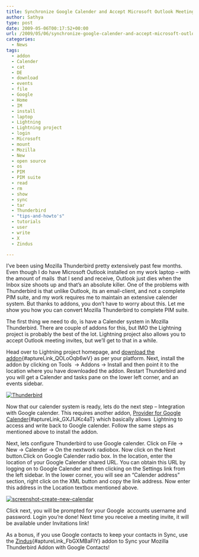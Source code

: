 ```yaml
---
title: Synchronize Google Calender and Accept Microsoft Outlook Meeting Invites in Mozilla Thunderbird
author: Sathya
type: post
date: 2009-05-06T00:17:52+00:00
url: /2009/05/06/synchronize-google-calender-and-accept-microsoft-outlook-meeting-invites-in-mozilla-thunderbird/
categories:
  - News
tags:
  - addon
  - Calender
  - cat
  - DE
  - download
  - events
  - file
  - Google
  - Home
  - IM
  - install
  - laptop
  - Lightning
  - Lightning project
  - login
  - Microsoft
  - mount
  - Mozilla
  - New
  - open source
  - os
  - PIM
  - PIM suite
  - read
  - rm
  - show
  - sync
  - tar
  - Thunderbird
  - "tips-and-howto's"
  - tutorials
  - user
  - write
  - X
  - Zindus

---
```

I&#8217;ve been using Mozilla Thunderbird pretty extensively past few months. Even though I do have Microsoft Outlook installed on my work laptop &#8211; with the amount of mails  that I send and receive, Outlook just dies when the Inbox size shoots up and that&#8217;s an absolute killer. One of the problems with Thunderbird is that unlike Outlook, its an email-client, and not a complete PIM suite, and my work requires me to maintain an extensive calender system. But thanks to addons, you don&#8217;t have to worry about this. Let me show you how you can convert Mozilla Thunderbird to complete PIM suite.

<!--more-->

The first thing we need to do, is have a Calender system in Mozilla Thunderbird. There are couple of addons for this, but IMO the Lightning project is probably the best of the lot. Lightning project also allows you to accept Outlook meeting invites, but we&#8217;ll get to that in a while.

Head over to Lightning project homepage, and [download the addon][1]{#aptureLink_QOLoOqb6wV} as per your platform. Next, install the addon by clicking on Tools  -> Addons -> Install and then point it to the location where you have downloaded the addon. Restart Thunderbird and you will get a Calender and tasks pane on the lower left corner, and an events sidebar.

[<img class="aligncenter size-medium wp-image-732" title="Thunderbird" src="http://sathyasays.com/wp-content/uploads/2009/05/thunderbird-300x187.png" alt="Thunderbird"   srcset="https://sathyasays.com/wp-content/uploads/2009/05/thunderbird-300x187.png 300w, https://sathyasays.com/wp-content/uploads/2009/05/thunderbird-1024x640.png 1024w, https://sathyasays.com/wp-content/uploads/2009/05/thunderbird.png 1280w" sizes="(max-width: 300px) 100vw, 300px" />][2]

Now that our calender system is ready, lets do the next step &#8211; Integration with Google calender. This requires another addon, [Provider for Google Calender][3]{#aptureLink_GXJ1JKc4aT} which basically allows  Lightning to access and write back to Google calender. Follow the same steps as mentioned above to install the addon.

Next, lets configure Thunderbird to use Google calender. Click on File -> New -> Calender -> On the nextwork radiobox. Now click on the Next button.Click on Google Calender radio box. In the location, enter the location of your Google Calender shared URL. You can obtain this URL by logging on to Google Calender and then clicking on the Settings link from the left sidebar. In the lower corner, you will see an &#8220;Calender address&#8221; section, right click on the XML button and copy the link address. Now enter this address in the Location textbox mentioned above.

[<img class="aligncenter size-medium wp-image-736" title="screenshot-create-new-calendar" src="http://sathyasays.com/wp-content/uploads/2009/05/screenshot-create-new-calendar-300x224.png" alt="screenshot-create-new-calendar"   srcset="https://sathyasays.com/wp-content/uploads/2009/05/screenshot-create-new-calendar-300x224.png 300w, https://sathyasays.com/wp-content/uploads/2009/05/screenshot-create-new-calendar.png 529w" sizes="(max-width: 300px) 100vw, 300px" />][4]

Click next, you will be prompted for your Google  accounts username and password. Login you&#8217;re done! Next time you receive a meeting invite, it will be available under Invitations link!

As a bonus, if you use Google contacts to keep your contacts in Sync, use the [Zindus][5]{#aptureLink_FbGXMBaFlY} addon to Sync your Mozilla Thunderbird Addon with Google Contacts!

 [1]: http://www.mozilla.org/projects/calendar/lightning/
 [2]: http://sathyasays.com/wp-content/uploads/2009/05/thunderbird.png
 [3]: https://addons.mozilla.org/en-US/thunderbird/addon/4631
 [4]: http://sathyasays.com/wp-content/uploads/2009/05/screenshot-create-new-calendar.png
 [5]: https://addons.mozilla.org/en-US/thunderbird/addon/6095
